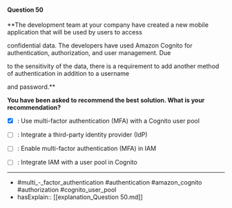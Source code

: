 #### Question  50

**The development team at your company have created a new mobile application that will be used by users to access

confidential data. The developers have used Amazon Cognito for authentication, authorization, and user management. Due

to the sensitivity of the data, there is a requirement to add another method of authentication in addition to a username

and password.**

**You have been asked to recommend the best solution. What is your recommendation?**

- [x] :  Use multi-factor authentication (MFA) with a Cognito user pool

- [ ] :  Integrate a third-party identity provider (IdP)

- [ ] :  Enable multi-factor authentication (MFA) in IAM

- [ ] :  Integrate IAM with a user pool in Cognito

----

- #multi_-_factor_authentication #authentication #amazon_cognito #authorization #cognito_user_pool
- hasExplain:: [[explanation_Question  50.md]]
